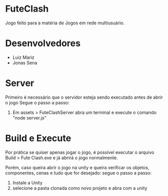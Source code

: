 # FuteClash
Jogo feito para a matéria de Jogos em rede multiusuário.

# Desenvolvedores
- Luiz Mariz
- Jonas Sena
  
# Server

Primeiro é necessário que o servidor esteja sendo executado antes de abrir o jogo
Segue o passo a passo:
1. Em assets > FuteClashServer abra um terminal e execute o comando "node server.js"

# Build e Execute
Por prática se quiser apenas jogar o jogo, é possível executar o arquivo Build > Fute Clash.exe e já abrirá o jogo normalmente. 

Porém, caso queira abrir o jogo na unity e queira verificar os objetos, componentes, cenas e tudo que for desejado:
segue o passo a passo:
1. Instale a Unity
2. selecione a pasta clonada como novo projeto e abra com a unity
